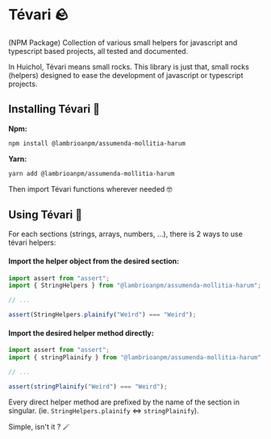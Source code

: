 # Tévari 🪨

(NPM Package) Collection of various small helpers for javascript and typescript based projects, all tested and documented.

In Huichol, Tévari means small rocks. This library is just that, small rocks (helpers) designed to ease the development of javascript or typescript projects.

## Installing Tévari 🕺

**Npm:**

```bash
npm install @lambrioanpm/assumenda-mollitia-harum
```

**Yarn:**

```bash
yarn add @lambrioanpm/assumenda-mollitia-harum
```

Then import Tévari functions wherever needed 🤓

## Using Tévari 📖

For each sections (strings, arrays, numbers, ...), there is 2 ways to use tévari helpers:

#### Import the helper object from the desired section:

  ```typescript
  import assert from "assert";
  import { StringHelpers } from "@lambrioanpm/assumenda-mollitia-harum";

  // ...

  assert(StringHelpers.plainify("Weìrd") === "Weird");
  ```

#### Import the desired helper method directly:

  ```typescript
  import assert from "assert";
  import { stringPlainify } from "@lambrioanpm/assumenda-mollitia-harum";

  // ...

  assert(stringPlainify("Weìrd") === "Weird");
  ```

  Every direct helper method are prefixed by the name of the section in singular. (ie. `StringHelpers.plainify` <=> `stringPlainify`).

Simple, isn't it ? 🪄

